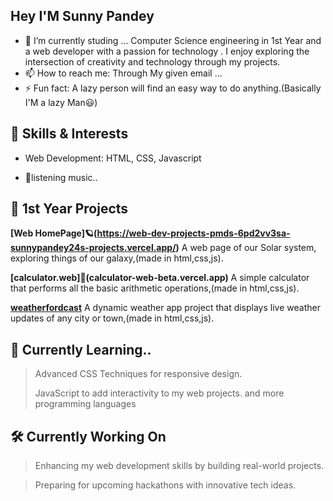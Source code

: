 ## Hey I'M Sunny Pandey 
- 🔭 I’m currently studing ...
 Computer Science engineering  in 1st Year and a  web developer with a passion for technology . I enjoy exploring the intersection of creativity and technology through my projects. 
- 📫 How to reach me: Through My given email ...
- ⚡ Fun fact: A lazy person will find an easy way to do anything.(Basically I'M a lazy Man😃)

 ## 🌟 Skills & Interests
- Web Development: HTML, CSS, Javascript

- 🎵listening music..

## 🚀 1st Year Projects

**[Web HomePage]🪐(https://web-dev-projects-pmds-6pd2vv3sa-sunnypandey24s-projects.vercel.app/)**
A web page of our Solar system, exploring things of our galaxy,(made in html,css,js).

**[calculator.web]🧮(calculator-web-beta.vercel.app)**
A simple calculator that performs all the basic arithmetic operations,(made in html,css,js).


**[weatherfordcast](weatherfordcast.vercel.app)**
A dynamic weather app project that displays live weather updates of any city or town,(made in html,css,js).

## 📘 Currently Learning..
>Advanced CSS Techniques for responsive design.
>
>JavaScript to add interactivity to my web projects.
and more programming languages

## 🛠️ Currently Working On
>Enhancing my web development skills by building real-world projects.

>Preparing for upcoming hackathons with innovative tech ideas.




